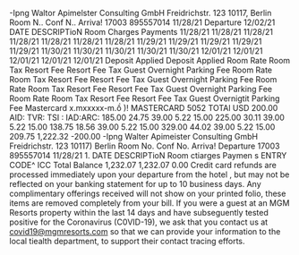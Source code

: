 -Ipng Waltor Apimelster Consulting GmbH Freidrichstr. 123 10117, Berlin Room N.. Conf N.. Arriva! 17003 895557014 11/28/21 Departure 12/02/21 DATE DESCRIPTioN Room Charges Payments 11/28/21 11/28/21 11/28/21 11/28/21 11/28/21 11/28/21 11/28/21 11/29/21 11/29/21 11/29/21 11/29/21 11/29/21 11/30/21 11/30/21 11/30/21 11/30/21 11/30/21 12/01/21 12/01/21 12/01/21 12/01/21 12/01/21 Deposit Applied Deposit Applied Room Rate Room Tax Resort Fee Resort Fee Tax Guest Overnight Parking Fee Room Rate Room Tax Resort Fee Resort Fee Tax Guest Overnight Parking Fee Room Rate Room Tax Resort Fee Resort Fee Tax Guest Overnight Parking Fee Room Rate Room Tax Resort Fee Resort Fee Tax Guest Overnigtit Parking Fee Mastercard x.mxxxxx-m.ồ )! MASTERCARD 5052 TOTAl USD 200.00 AID: TVR: TSI : IAD:ARC: 185.00 24.75 39.00 5.22 15.00 225.00 30.11 39.00 5.22 15.00 138.75 18.56 39.00 5.22 15.00 329.00 44.02 39.00 5.22 15.00 209.75 1,222.32 -200.00 -Ipng Walter Apimeister Consulting GmbH Freidrichstr. 123 10117) Berlin Room No. Conf No. Arriva! Departure 17003 895557014 11/28/21 1. DATE DESCRIPTioN Room ctiarges Paymen s ENTRY CODE^ ICC Total Balance 1,232.07 1,232.07 0.00 Credit card refunds are processed immediately upon your departure from the hotel , but may not be reflected on your banking statement for up to 10 business days. Any complimentary offerings received will not show on your printed folio, these items are removed completely from your bill. If you were a guest at an MGM Resorts property within the last 14 days and have subseguently tested positive for the Coronavirus (C0VID-19), we ask that you contact us at covid19@mgmresorts.com so that we can provide your information to the local tiealth department, to support their contact tracing efforts.